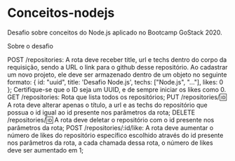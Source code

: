 # Conceitos-nodejs
Desafio sobre conceitos do Node.js aplicado no Bootcamp GoStack 2020.


Sobre o desafio

POST /repositories: A rota deve receber title, url e techs dentro do corpo da requisição, sendo a URL o link para o github desse repositório. Ao cadastrar um novo projeto, ele deve ser armazenado dentro de um objeto no seguinte formato: { id: "uuid", title: 'Desafio Node.js', techs: ["Node.js", "..."], likes: 0 }; Certifique-se que o ID seja um UUID, e de sempre iniciar os likes como 0.
GET /repositories: Rota que lista todos os repositórios;
PUT /repositories/:id: A rota deve alterar apenas o título, a url e as techs do repositório que possua o id igual ao id presente nos parâmetros da rota;
DELETE /repositories/:id: A rota deve deletar o repositório com o id presente nos parâmetros da rota;
POST /repositories/:id/like: A rota deve aumentar o número de likes do repositório específico escolhido através do id presente nos parâmetros da rota, a cada chamada dessa rota, o número de likes deve ser aumentado em 1;
